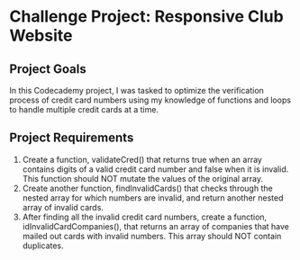 # Challenge Project: Responsive Club Website
## Project Goals
In this Codecademy project, I was tasked to optimize the verification process of credit card numbers using my knowledge of functions and loops to handle multiple credit cards at a time.

## Project Requirements
1. Create a function, validateCred() that returns true when an array contains digits of a valid credit card number and false when it is invalid. This function should NOT mutate the values of the original array.
2. Create another function, findInvalidCards() that checks through the nested array for which numbers are invalid, and return another nested array of invalid cards.
3. After finding all the invalid credit card numbers, create a function, idInvalidCardCompanies(), that returns an array of companies that have mailed out cards with invalid numbers. This array should NOT contain duplicates.
